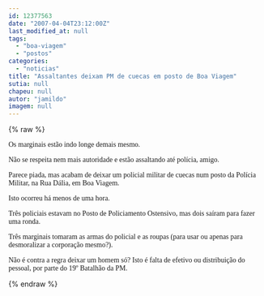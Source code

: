 ```yaml
---
id: 12377563
date: "2007-04-04T23:12:00Z"
last_modified_at: null
tags:
  - "boa-viagem"
  - "postos"
categories:
  - "noticias"
title: "Assaltantes deixam PM de cuecas em posto de Boa Viagem"
sutia: null
chapeu: null
autor: "jamildo"
imagem: null
---
```

{% raw %}
<p><span style="font-family: Verdana;">Os marginais est&atilde;o indo longe demais mesmo.</span></p>
<p><span style="font-family: Verdana;">N&atilde;o se respeita nem mais autoridade e est&atilde;o assaltando at&eacute; pol&iacute;cia, amigo. </span></p>
<p><span style="font-family: Verdana;">Parece piada, mas acabam de deixar um policial militar de cuecas num posto da Pol&iacute;cia Militar, na Rua D&aacute;lia, em Boa Viagem.</span></p>
<p><span style="font-family: Verdana;">Isto ocorreu h&aacute; menos de uma hora.</span></p>
<p><span style="font-family: Verdana;">Tr&ecirc;s policiais estavam no Posto de Policiamento Ostensivo, mas dois sa&iacute;ram para fazer uma ronda.</span></p>
<p><span style="font-family: Verdana;">Tr&ecirc;s marginais tomaram as armas do policial e as roupas (para usar ou apenas para desmoralizar a corpora&ccedil;&atilde;o mesmo?).</span></p>
<p><span style="font-family: Verdana;">N&atilde;o &eacute; contra a regra deixar um homem s&oacute;? Isto &eacute; falta de efetivo ou distribui&ccedil;&atilde;o do pessoal, por parte do 19&ordm; Batalh&atilde;o da PM.</span></p>
{% endraw %}
